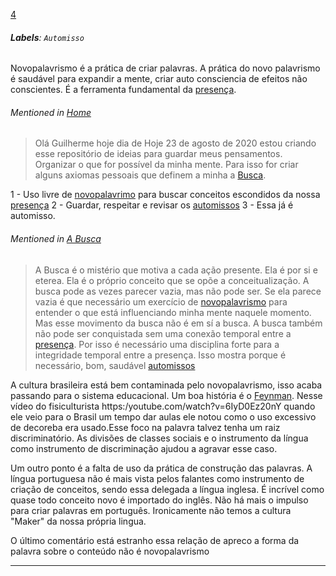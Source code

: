 [4](https://github.com/guilhermeprokisch/ideias/issues/4) 
###### **Labels**: `Automisso`



Novopalavrismo é a prática de criar palavras. A prática do novo palavrismo é saudável para expandir a mente, criar auto consciencia de efeitos não conscientes.  É a ferramenta fundamental da [presença](presença).


###### Mentioned in [Home](Home)  
 > Olá Guilherme hoje dia de Hoje 23 de agosto de 2020 estou criando esse repositório de ideias para guardar meus pensamentos. Organizar o que for possível da minha mente.  Para isso for criar alguns axiomas pessoais que definem a minha a [Busca](Busca).

1 - Uso livre de [novopalavrimo](novopalavrimo) para buscar conceitos escondidos da nossa [presença](presença)
2 - Guardar, respeitar  e revisar os [automissos](automissos)
3 - Essa já é automisso.


###### Mentioned in [A Busca](A-Busca)  
 > A Busca é o mistério que motiva a cada ação presente. Ela é por si e eterea. Ela é o próprio conceito que se opõe  a conceitualização.  A busca pode as vezes parecer vazia, mas não pode ser. Se ela parece vazia é que necessário um exercício de [novopalavrismo](novopalavrismo) para entender o que está influenciando minha mente naquele momento. Mas esse movimento da busca não é em sí a busca. A busca também não pode ser conquistada sem uma conexão temporal entre a  [presença](presença). Por isso é necessário uma disciplina forte para a integridade temporal entre a presença. Isso mostra porque é necessário, bom, saudável [automissos](automissos)


A cultura brasileira está bem contaminada pelo novopalavrismo, isso acaba passando para o sistema educacional. Um boa história é o [Feynman](Feynman). Nesse vídeo do fisiculturista https:/youtube.com/watch?v=6IyD0Ez20nY quando ele veio para o Brasil um tempo dar aulas ele notou como o uso excessivo de decoreba era usado.Esse foco na palavra talvez tenha um raiz discriminatório. As divisões de classes sociais e o instrumento da língua como instrumento de discriminação ajudou a agravar esse caso.

Um outro ponto é a falta de uso da prática de construção das palavras. A língua portuguesa não é mais vista pelos falantes como instrumento de criação de conceitos, sendo essa delegada a língua inglesa. É incrível como quase todo conceito novo é importado do inglês. Não há mais o impulso para criar palavras em português. Ironicamente não temos a cultura "Maker"  da nossa própria lingua.


O último comentário está estranho essa relação de apreco a forma da palavra sobre o conteúdo não é novopalavrismo

-------------------------------------------------------------------------------

